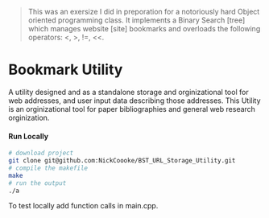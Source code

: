 
> This was an exersize I did in preporation for a notoriously hard Object oriented programming class. It implements a Binary Search [tree] which manages website [site] bookmarks and overloads the following operators: <, >, !=, <<. 

 # Bookmark Utility

A utility designed and as a standalone storage and orginizational tool for 
web addresses, and user input data describing those addresses. This Utility 
is an orginizational tool for paper bibliographies and general web research
orginization. 


#### Run Locally
```sh
# download project
git clone git@github.com:NickCoooke/BST_URL_Storage_Utility.git
# compile the makefile
make
# run the output
./a
```
To test locally add function calls in main.cpp. 
